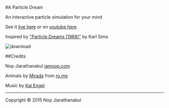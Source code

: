 #A Particle Dream

An interactive particle simulation for your mind

See it [live here](http://www.iamnop.com/particles/) or on [youtube here](https://www.youtube.com/watch?v=YB2u2WhZjxU)

Inspired by ["Particle Dreams (1988)"](http://www.karlsims.com/particle-dreams.html) by Karl Sims

![download](https://cloud.githubusercontent.com/assets/565791/6882387/2cbb2196-d540-11e4-8383-a79a8fc418d5.png)

##Credits

Nop Jiarathanakul [iamnop.com](http://www.iamnop.com/)

Animals by [Mirada](http://mirada.com/) from [ro.me](http://www.ro.me/)

Music by [Kai Engel](https://freemusicarchive.org/music/Kai_Engel/Irsens_Tale/Kai_Engel_-_Irsens_Tale_-_04_Moonlight_Reprise)

---
Copyright © 2015 Nop Jiarathanakul
